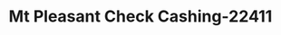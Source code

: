 ---
f_zip-code: 38474
f_state-code: TN
title: Mt Pleasant Check Cashing-22411
f_phone: 931-379-9084
f_city-only: Mount Pleasant
f_address: 1105 North Main Street Mount Pleasant
f_location-unique-id: '22411'
slug: mt-pleasant-check-cashing-22411
updated-on: '2024-05-30T13:46:58.046Z'
created-on: '2024-05-30T13:36:59.803Z'
published-on: '2024-05-30T13:54:32.469Z'
f_city-state: cms/city/mount-pleasant-tn.md
f_company: cms/company/mt-pleasant-check-cashing.md
f_state: cms/state/tennessee.md
layout: '[payday-loan].html'
tags: payday-loan
---